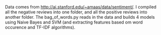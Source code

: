 Data comes from http://ai.stanford.edu/~amaas/data/sentiment/.
I compiled all the negative reviews into one folder, and all the positive reviews into another folder.
The bag_of_words.py reads in the data and builds 4 models using Naive Bayes and SVM
(and extracting features based om word occurence and TF-IDF algorithms).
